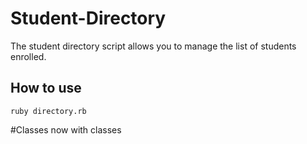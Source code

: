 # Student-Directory #

The student directory script allows you to manage the list of students enrolled.

## How to use ##

```shell
ruby directory.rb
```
#Classes now with classes
